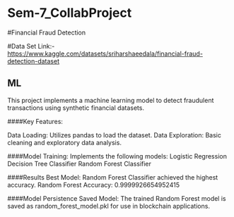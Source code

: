 # Sem-7_CollabProject

#Financial Fraud Detection

#Data Set Link:- https://www.kaggle.com/datasets/sriharshaeedala/financial-fraud-detection-dataset


## ML 
This project implements a machine learning model to detect fraudulent transactions using synthetic financial datasets.

####Key Features:

Data Loading: Utilizes pandas to load the dataset.
Data Exploration: Basic cleaning and exploratory data analysis.

####Model Training: Implements the following models:
Logistic Regression
Decision Tree Classifier
Random Forest Classifier

####Results
Best Model: Random Forest Classifier achieved the highest accuracy.
Random Forest Accuracy: 0.9999926654952415

####Model Persistence
Saved Model: The trained Random Forest model is saved as random_forest_model.pkl for use in blockchain applications.
